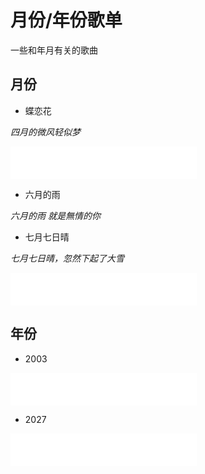 # 月份/年份歌单

一些和年月有关的歌曲

## 月份

* 蝶恋花

*四月的微风轻似梦*

<iframe frameborder="no" border="0" marginwidth="0" marginheight="0" width=298 height=52 src="//music.163.com/outchain/player?type=2&id=368812&auto=1&height=32"></iframe>

* 六月的雨

*六月的雨 就是無情的你*

* 七月七日晴

*七月七日晴，忽然下起了大雪*

<iframe frameborder="no" border="0" marginwidth="0" marginheight="0" width=298 height=52 src="//music.163.com/outchain/player?type=2&id=307780&auto=1&height=32"></iframe>

## 年份

* 2003

<iframe frameborder="no" border="0" marginwidth="0" marginheight="0" width=298 height=52 src="//music.163.com/outchain/player?type=2&id=524655&auto=1&height=32"></iframe>

* 2027

<iframe frameborder="no" border="0" marginwidth="0" marginheight="0" width=298 height=52 src="//music.163.com/outchain/player?type=2&id=33469232&auto=1&height=32"></iframe>